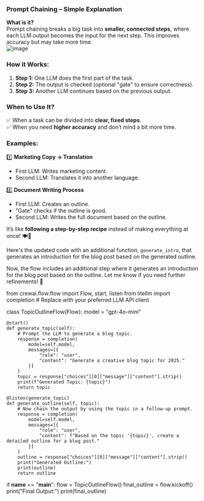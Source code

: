 ### **Prompt Chaining – Simple Explanation**  

**What is it?**  
Prompt chaining breaks a big task into **smaller, connected steps**, where each LLM output becomes the input for the next step. This improves accuracy but may take more time.  
![image](https://github.com/user-attachments/assets/bba5be5c-f28f-499f-b20c-e6a9f9546e9f)


### **How it Works:**  
1. **Step 1:** One LLM does the first part of the task.  
2. **Step 2:** The output is checked (optional "gate" to ensure correctness).  
3. **Step 3:** Another LLM continues based on the previous output.  

### **When to Use It?**  
✅ When a task can be divided into **clear, fixed steps**.  
✅ When you need **higher accuracy** and don’t mind a bit more time.  

### **Examples:**  
1️⃣ **Marketing Copy → Translation**  
   - First LLM: Writes marketing content.  
   - Second LLM: Translates it into another language.  

2️⃣ **Document Writing Process**  
   - First LLM: Creates an outline.  
   - "Gate" checks if the outline is good.  
   - Second LLM: Writes the full document based on the outline.  

It’s like **following a step-by-step recipe** instead of making everything at once! 🍽️🚀

Here's the updated code with an additional function, `generate_intro`, that generates an introduction for the blog post based on the generated outline.

Now, the flow includes an additional step where it generates an introduction for the blog post based on the outline. Let me know if you need further refinements! 🚀

from crewai.flow.flow import Flow, start, listen
from litellm import completion  # Replace with your preferred LLM API client

class TopicOutlineFlow(Flow):
    model = "gpt-4o-mini"

    @start()
    def generate_topic(self):
        # Prompt the LLM to generate a blog topic.
        response = completion(
            model=self.model,
            messages=[{
                "role": "user",
                "content": "Generate a creative blog topic for 2025."
            }]
        )
        topic = response["choices"][0]["message"]["content"].strip()
        print(f"Generated Topic: {topic}")
        return topic

    @listen(generate_topic)
    def generate_outline(self, topic):
        # Now chain the output by using the topic in a follow-up prompt.
        response = completion(
            model=self.model,
            messages=[{
                "role": "user",
                "content": f"Based on the topic '{topic}', create a detailed outline for a blog post."
            }]
        )
        outline = response["choices"][0]["message"]["content"].strip()
        print("Generated Outline:")
        print(outline)
        return outline

if __name__ == "__main__":
    flow = TopicOutlineFlow()
    final_outline = flow.kickoff()
    print("Final Output:")
    print(final_outline)


